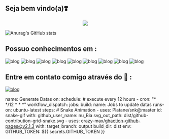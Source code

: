 
## Seja bem vindo(a):heavy_heart_exclamation:

  
<div align="center">
<img src="https://readme-typing-svg.herokuapp.com?font=Poppins&color=32b9a6&center=true&vCenter=true&lines=confira+minhas+contribuições.+">
<!-- https://readme-typing-svg.herokuapp.com?font=Poppins&color=FF6F29&center=true&vLeft=true&lines=Confira+minhas+contribuições.+- -->
</div>

![Anurag's GitHub stats](https://github-readme-stats.vercel.app/api?username=nu-Bia&show_icons=true&theme=dracula)	

## Possuo conhecimentos em :
![blog](https://img.shields.io/badge/Figma-F24E1E?style=for-the-badge&logo=figma&logoColor=white)
![blog](https://img.shields.io/badge/HTML5-E34F26?style=for-the-badge&logo=html5&logoColor=white)
![blog](https://img.shields.io/badge/CSS-239120?&style=for-the-badge&logo=css3&logoColor=white)
![blog](https://img.shields.io/badge/JavaScript-F7DF1E?style=for-the-badge&logo=javascript&logoColor=black)
![blog](https://img.shields.io/badge/Java-ED8B00?style=for-the-badge&logo=java&logoColor=white)
![blog](https://img.shields.io/badge/PHP-777BB4?style=for-the-badge&logo=php&logoColor=white)
![blog](https://img.shields.io/badge/React-20232A?style=for-the-badge&logo=react&logoColor=61DAFB)
![blog](https://img.shields.io/badge/Microsoft_Excel-217346?style=for-the-badge&logo=microsoft-excel&logoColor=white)
![blog](https://img.shields.io/badge/Microsoft_Word-2B579A?style=for-the-badge&logo=microsoft-word&logoColor=white)

## Entre em contato comigo através do :speech_balloon: :
[![blog](https://img.shields.io/badge/LinkedIn-0077B5?style=for-the-badge&logo=linkedin&logoColor=white)](https://www.linkedin.com/in/n%C3%BAbia-reis-005b92207/)

name: Generate Datas on: schedule: # execute every 12 hours - cron: "* */12 * * *" workflow_dispatch: jobs: build: name: Jobs to update datas runs-on: ubuntu-latest steps: # Snake Animation - uses: Platane/snk@master id: snake-gif with: github_user_name: nu_Bia svg_out_path: dist/github-contribution-grid-snake.svg - uses: crazy-max/ghaction-github-pages@v2.1.3 with: target_branch: output build_dir: dist env: GITHUB_TOKEN: ${{ secrets.GITHUB_TOKEN }}



